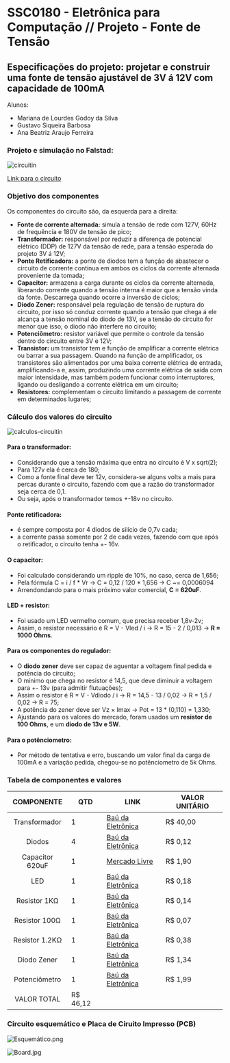 # SSC0180 - Eletrônica para Computação // Projeto - Fonte de Tensão

## Especificações do projeto: projetar e construir uma fonte de tensão ajustável de 3V á 12V com capacidade de 100mA 

Alunos:
- Mariana de Lourdes Godoy da Silva
- Gustavo Siqueira Barbosa 
- Ana Beatriz Araujo Ferreira 

### Projeto e simulação no Falstad:
![circuitin](https://user-images.githubusercontent.com/32443360/127787265-8cc0c72c-aacd-4fcf-86e3-c3132ca2ad9d.png)


[Link para o circuito](https://tinyurl.com/ydrcjp7r)

### Objetivo dos componentes

Os componentes do circuito são, da esquerda para a direita:
- **Fonte de corrente alternada:** simula a tensão de rede com 127V, 60Hz de frequência e 180V de tensão de pico;
- **Transformador:** responsável por reduzir a diferença de potencial elétrico (DDP) de 127V da tensão de rede, para a tensão esperada do projeto 3V á 12V;
- **Ponte Retificadora:** a ponte de diodos tem a função de abastecer o circuito de corrente contínua em ambos os ciclos da corrente alternada proveniente da tomada; 
- **Capacitor:** armazena a carga durante os ciclos da corrente alternada, liberando corrente quando a tensão interna é maior que a tensão vinda da fonte. Descarrega quando ocorre a inversão de ciclos;
- **Diodo Zener:** responsável pela regulação de tensão de ruptura do circuito, por isso só conduz corrente quando a tensão que chega á ele alcança a tensão nominal do diodo de 13V, se a tensão do circuito for menor que isso, o diodo não interfere no circuito;
- **Potenciômetro:** resistor variável que permite o controle da tensão dentro do circuito entre 3V e 12V;
- **Transistor:** um transistor tem e função de amplificar a corrente elétrica ou barrar a sua passagem. Quando na função de amplificador, os transistores são alimentados por uma baixa corrente elétrica de entrada, amplificando-a e, assim, produzindo uma corrente elétrica de saída com maior intensidade, mas também podem funcionar como interruptores, ligando ou desligando a corrente elétrica em um circuito;
- **Resistores:** complementam o circuito limitando a passagem de corrente em determinados lugares;

### Cálculo dos valores do circuito

![calculos-circuitin](https://user-images.githubusercontent.com/32443360/127787260-d20f1b7e-32dd-4172-9614-e9b72070bf5a.png)


#### Para o transformador:
  -  Considerando que a tensão máxima que entra no circuito é V x sqrt(2);
  -  Para 127v ela é cerca de 180;
  -  Como a fonte final deve ter 12v, considera-se alguns volts a mais para percas durante o circuito, fazendo com que a razão do transformador seja cerca de 0,1.
  -  Ou seja, após o transformador temos +-18v no circuito.
#### Ponte retificadora:
  -  é sempre composta por 4 diodos de silício de 0,7v cada;
  -  a corrente passa somente por 2 de cada vezes, fazendo com que após o retificador, o circuito tenha +- 16v.
#### O capacitor:
  - Foi calculado considerando um ripple de 10%, no caso, cerca de 1,656;
  - Pela fórmula C = i / f * Vr -> C = 0,12 / 120 * 1,656 -> C ~= 0,0006094
  - Arrendondando para o mais próximo valor comercial, **C = 620uF**.
#### LED + resistor:
  - Foi usado um LED vermelho comum, que precisa receber 1,8v-2v;
  - Assim, o resistor necessário é R = V - Vled / i -> R = 15 - 2 / 0,013 -> **R = 1000 Ohms**.
 #### Para os componentes do regulador:
  - O **diodo zener** deve ser capaz de aguentar a voltagem final pedida e potência do circuito;
  - O mínimo que chega no resistor é 14,5, que deve diminuir a voltagem para +- 13v (para admitir flutuações);
  - Assim o resistor é R = V - Vdiodo / i -> R = 14,5 - 13 / 0,02 -> R = 1,5 / 0,02 -> R = 75;
  - A potência do zener deve ser Vz × Imax -> Pot = 13 * (0,110) = 1,330; 
  - Ajustando para os valores do mercado, foram usados um **resistor de 100 Ohms**, e um **diodo de 13v e 5W**.
#### Para o potênciometro:
  - Por método de tentativa e erro, buscando um valor final da carga de 100mA e a variação pedida, chegou-se no potênciometro de 5k Ohms.


### Tabela de componentes e valores
|        COMPONENTE        |QTD| LINK | VALOR UNITÁRIO |
|:------------------------:|---|------|----------------|
| Transformador            | 1 |[Baú da Eletrônica](https://eletronicagpl.com.br/produto/transformador-hayama-181-18v18v-1a-bivolt/)| R$ 40,00 |
| Diodos                   | 4 |[Baú da Eletrônica](https://www.baudaeletronica.com.br/diodo-1n4004.html) | R$ 0,12 |
| Capacitor 620uF          | 1 |[Mercado Livre](https://produto.mercadolivre.com.br/MLB-1777842290-capacitor-eletrolitico-7x-680uf-x-25v-3x-470uf-x-25v-105-_JM#position=6&search_layout=grid&type=item&tracking_id=4ae0b597-7503-403c-a6e1-cb694ebc05a3) | R$ 1,90 |
| LED                      | 1 |[Baú da Eletrônica](https://www.baudaeletronica.com.br/led-difuso-3mm-vermelho.html)|R$ 0,18 |
| Resistor 1KΩ             | 1 |[Baú da Eletrônica](https://www.baudaeletronica.com.br/resistor-1k0-1-2w.html)     | R$ 0,14 |
| Resistor 100Ω            | 1 |[Baú da Eletrônica](https://www.baudaeletronica.com.br/resistor-100r-5-1-4w.html)     | R$ 0,07 |
| Resistor 1.2KΩ           | 1 |[Baú da Eletrônica](https://www.baudaeletronica.com.br/resistor-1k2-5-2w.html)     | R$ 0,38 |
| Diodo Zener              | 1 |[Baú da Eletrônica](https://www.baudaeletronica.com.br/diodo-zener-1n5350b-13v-5w.html)    | R$ 1,34 |
| Potenciômetro            | 1 |[Baú da Eletrônica](https://www.baudaeletronica.com.br/potenciometro-linear-de-5k-5000.html)    | R$ 1,99 |
|VALOR TOTAL               | R$ 46,12 |

### Circuito esquemático e Placa de Ciruito Impresso (PCB)


![Esquemático.png](https://raw.githubusercontent.com/marianagsilva/Projeto-Fonte-Tensao/main/Esquem%C3%A1tico.png)

![Board.jpg](https://raw.githubusercontent.com/marianagsilva/Projeto-Fonte-Tensao/main/Board.jpg)






